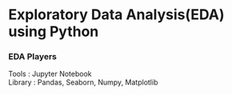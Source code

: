 # Exploratory Data Analysis(EDA) using Python


<h3>EDA Players</h3>

Tools   : Jupyter Notebook <br>
Library : Pandas, Seaborn, Numpy, Matplotlib <br>

